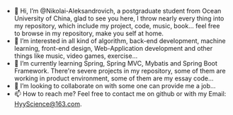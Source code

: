 - 👋 Hi, I’m @Nikolai-Aleksandrovich, a postgraduate student from Ocean University of China, glad to see you here, I throw nearly every thing into my repository, which include my project, code, music, book... feel free to browse in my repository, make you self at home.
- 👀 I’m interested in all kind of algorithm, back-end development, machine learning, front-end design, Web-Application development and other things like music, video games, exercise...
- 🌱 I’m currently learning Spring, Spring MVC, Mybatis and Spring Boot Framework. There're severe projects in my repository, some of them are working in product environment, some of them are my essay code...
- 💞️ I’m looking to collaborate on with some one can provide me a job...
- 📫 How to reach me?  Feel free to contact me on github or with my Email: HyyScience@163.com.

<!---
Nikolai-Aleksandrovich/Nikolai-Aleksandrovich is a ✨ special ✨ repository because its `README.md` (this file) appears on your GitHub profile.
You can click the Preview link to take a look at your changes.
--->
